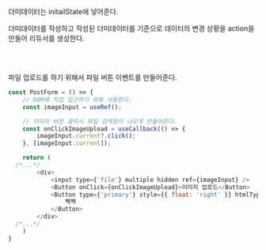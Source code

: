 더미데이터는 initailState에 넣어준다. <br>

더미데이터를 작성하고 작성된 더미데이터를 기준으로
데이터의 변경 상황을 action을 만들어 리듀서를 생성한다. <br>

```javascript

```

<br>

파일 업로드를 하기 위해서 파일 버튼 이벤트를 만들어준다.

```javascript
const PostForm = () => {
	// DOM에 직접 접근하기 위해 사용한다.
	const imageInput = useRef();

    // 이미지 버튼 클릭시 파일 검색창이 나오게 만들어준다.
	const onClickImageUpload = useCallback(() => {
		imageInput.current?.click();
	}, [imageInput.current]);

	return (
  /*...*/
		<div>
			<input type={'file'} multiple hidden ref={imageInput} />
			<Button onClick={onClickImageUpload}>이미지 업로드</Button>
			<Button type={'primary'} style={{ float: 'right' }} htmlType={'submit'}>
				짹짹
			</Button>
		</div>
  /*...*/
	)
}



```
